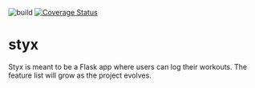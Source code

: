 ![build](https://github.com/elhusseiniali/flask-boilerplate/workflows/build/badge.svg)
[![Coverage Status](https://coveralls.io/repos/github/elhusseiniali/flask-boilerplate/badge.svg?branch=master)](https://coveralls.io/github/elhusseiniali/flask-boilerplate?branch=master)
# styx
Styx is meant to be a Flask app where users can log their workouts. The feature list will grow as the project evolves.
